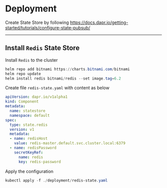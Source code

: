 # Deployment

Create State Store by following <https://docs.dapr.io/getting-started/tutorials/configure-state-pubsub/>

---
## Install `Redis` State Store

Install `Redis` to the cluster

```ps1
helm repo add bitnami https://charts.bitnami.com/bitnami
helm repo update
helm install redis bitnami/redis --set image.tag=6.2
```

Create file `redis-state.yaml` with content as below

```yaml
apiVersion: dapr.io/v1alpha1
kind: Component
metadata:
  name: statestore
  namespace: default
spec:
  type: state.redis
  version: v1
  metadata:
  - name: redisHost
    value: redis-master.default.svc.cluster.local:6379
  - name: redisPassword
    secretKeyRef:
      name: redis
      key: redis-password
```

Apply the configuration

```ps1
kubectl apply -f ./deployment/redis-state.yaml
```
